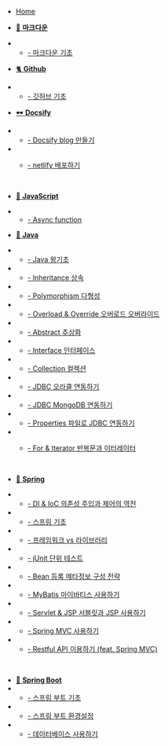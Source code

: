 - [Home](_coverpage.md)

<!-- - [소개]() -->

- [📌 **마크다운**]()
- - [- 마크다운 기초](./Markdown/basic_md.md)
    <br />
- [🐈 **Github**]()
- - [- 깃허브 기초](./Github/github_basic.md)
    <br />
- [🕶 **Docsify**]()
- - [- Docsify blog 만들기](./docsify/docsify.md)
- - [- netlify 배포하기](./docsify/netlify.md)

    <br />

- [🎊 **JavaScript**]()
- - [- Async function](./JavaScript/async.md)
    <br />

- [🍎 **Java** ]()
- - [- Java 왕기초](./Java/basic.md)
- - [- Inheritance 상속](./Java/inheritance.md)
- - [- Polymorphism 다형성](./Java/polymorphism.md)
- - [- Overload & Override 오버로드 오버라이드](./Java/overloading.md)
- - [- Abstract 추상화](./java/abstract.md)
- - [- Interface 인터페이스](./Java/interface.md)
- - [- Collection 컬렉션](./Java/collection.md)
- - [- JDBC 오라클 연동하기](./Java/jdbc_oracle.md)
- - [- JDBC MongoDB 연동하기](./Java/mongo_jdbc.md)
- - [- Properties 파일로 JDBC 연동하기](./Java/jdbc_props.md)
- - [- For & Iterator 반복문과 이터레이터 ](./Java/iterator_for.md)

    <br />

- [🌱 **Spring** ]()
- - [- DI & IoC 의존성 주입과 제어의 역전](./Spring/di_ioc.md)
- - [- 스프링 기초](./Spring/spring_basic.md)
- - [- 프레임워크 vs 라이브러리](./Spring/frame_vs_lib.md)
- - [- jUnit 단위 테스트](./Spring/junit.md)
- - [- Bean 등록 메타정보 구성 전략](./Spring/bean_strategy.md)
- - [- MyBatis 마이바티스 사용하기](./Spring/mybatis.md)
- - [- Servlet & JSP 서블릿과 JSP 사용하기](./Spring/servlet_jsp.md)
- - [- Spring MVC 사용하기](./Spring/spring_mvc.md)
- - [- Restful API 이용하기 (feat. Spring MVC)](./Spring/restful.md)

<br>

- [🌲 **Spring Boot** ]()
- - [- 스프링 부트 기초](./SpringBoot/bootBasic.md)
- - [- 스프링 부트 환경설정](./SpringBoot/bootProject.md)
- - [- 데이터베이스 사용하기](./SpringBoot/data.md)
